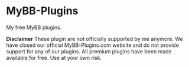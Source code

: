 # MyBB-Plugins
My free MyBB plugins. 

**Disclaimer**
These plugin are not officially supported by me anymore. We have closed our official MyBB-Plugins.com website and do not provide support for any of our plugins. All premium plugins have been made available for free. Use at your own risk.
